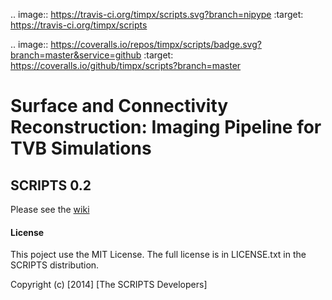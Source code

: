 .. image:: https://travis-ci.org/timpx/scripts.svg?branch=nipype
  :target: https://travis-ci.org/timpx/scripts

.. image:: https://coveralls.io/repos/timpx/scripts/badge.svg?branch=master&service=github
  :target: https://coveralls.io/github/timpx/scripts?branch=master

# Surface and Connectivity Reconstruction: Imaging Pipeline for TVB Simulations
## SCRIPTS 0.2
 
Please see the [wiki](https://github.com/timpx/scripts/wiki)

#### License
This poject use the MIT License.
The full license is in LICENSE.txt in the SCRIPTS distribution.

Copyright (c) [2014] [The SCRIPTS Developers]


